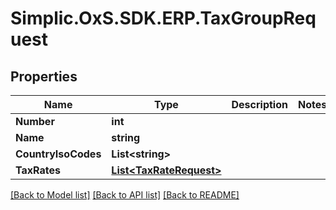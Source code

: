 # Simplic.OxS.SDK.ERP.TaxGroupRequest

## Properties

Name | Type | Description | Notes
------------ | ------------- | ------------- | -------------
**Number** | **int** |  | 
**Name** | **string** |  | 
**CountryIsoCodes** | **List&lt;string&gt;** |  | 
**TaxRates** | [**List&lt;TaxRateRequest&gt;**](TaxRateRequest.md) |  | 

[[Back to Model list]](../README.md#documentation-for-models) [[Back to API list]](../README.md#documentation-for-api-endpoints) [[Back to README]](../README.md)

